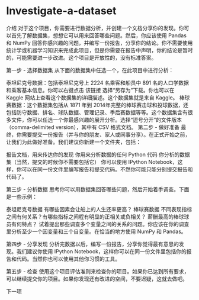 # Investigate-a-dataset
介绍
对于这个项目，你需要进行数据分析，并创建一个文档分享你的发现。你可以首先了解数据集，想想它可以用来回答哪些问题。然后，你应该使用 Pandas 和 NumPy 回答你感兴趣的问题，并编写一份报告，分享你的结论。你不需要使用统计学或机器学习知识来完成此项目，但是你需要在报告中声明，你的结论是暂时的，可能需要进一步改进。这个项目是开放性的，没有标准答案。

第一步 - 选择数据集
从下面的数据集中任选一个，在此项目中进行分析：

泰坦尼克号数据：包括泰坦尼克号上 2224 名乘客和船员中 891 名的人口学数据和乘客基本信息。你可以右键点击 该链接 选择“另存为”下载。你也可以在 Kaggle 网站上查看这个数据集的详细描述。这个数据集就是来自 Kaggle。
棒球赛数据：这个数据集包括从 1871 年到 2014年完整的棒球赛击球和投球数据，还包括防守数据、排名、球队数据、管理记录、季后赛数据等等。这个数据集含有很多文件，你可以任选一个你最感兴趣的展开分析。选择“逗号分开”的文件版本（comma-delimited version），其中有 CSV 格式文档。
第二步 - 做好准备
最终，你需要提交一份报告（并与你的朋友、家人或同事分享）。在正式开始之前，让我们为此做好准备。我们建议你新建一个文件夹，包括：

报告文档，用来传达你的发现
你用来分析数据的任何 Python 代码
你分析的数据集（当然，提交的时候你不需要包括它）
你可以使用 IPython Notebook，这样，你可以在同一份文件里编写报告和提交代码。不然你可能只能分别提交报告和代码了。

第三步 - 分析数据
思考你可以用数据集回答哪些问题，然后开始着手调查。下面是一些示例：

泰坦尼克号数据
有哪些因素会让船上的人生还率更高？
棒球赛数据
不同表现指标之间有何关系？有哪些指标之间程有明显的正相关或负相关？
薪酬最高的棒球球员有何特点？
试着提出那些调查多个变量之间的关系的问题。你应该在你的调查里分析至少一个因变量和三个自变量。在恰当的地方使用 NumPy 和 Pandas。

第四步 - 分享发现
分析完数据以后，编写一份报告，分享你觉得最有意思的发现。我们建议你使用 IPython Notebook，这样你可以在同一份文件里包括你的报告和代码。当然你也可以使用其他你习惯的工具。

第五步 - 检查
使用这个项目评估准则来检查你的项目。如果你已达到所有要求，可以继续提交你的项目。如果你发现还有改进的空间，不要迟疑，这就去做吧。

下一项
